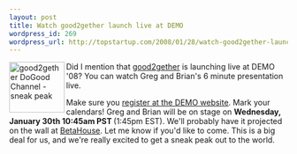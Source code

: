 ```yaml
--- 
layout: post
title: Watch good2gether launch live at DEMO
wordpress_id: 269
wordpress_url: http://topstartup.com/2008/01/28/watch-good2gether-launch-live-at-demo/
---
```

<a href="http://www.flickr.com/photos/colin_n/2226940637/" title="good2gether DoGood Channel - sneak peak by colin_n, on Flickr"><img src="http://farm3.static.flickr.com/2241/2226940637_d84741c30f_t.jpg" alt="good2gether DoGood Channel - sneak peak" align="left" height="92" width="100" /></a>Did I mention that <a href="http://good2gether.com">good2gether</a> is launching live at DEMO '08? You can watch Greg and Brian's 6 minute presentation live.

Make sure you <a href="http://www.demo.com/">register at the DEMO website</a>. Mark your calendars! Greg and Brian will be on stage on <strong>Wednesday, January 30th 10:45am PST </strong>(1:45pm EST). We'll probably have it projected on the wall at <a href="http://betahouse.org">BetaHouse</a>. Let me know if you'd like to come. This is a big deal for us, and we're really excited to get a sneak peak out to the world.
